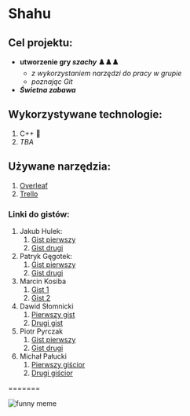 # Shahu

## Cel projektu:
- **utworzenie gry *szachy* ♟️♟️♟️**
  - *z wykorzystaniem narzędzi do pracy w grupie* 
  - *poznając Git* 
- ***Świetna zabawa*** 

## Wykorzystywane technologie:
1. C++ :muscle:
2. *TBA*

## Używane narzędzia:
1. [Overleaf](https://www.overleaf.com/)
2. [Trello](https://trello.com/pl)

### Linki do gistów:

1. Jakub Hulek:
    1. [Gist pierwszy](https://gist.github.com/HulekJakub/8b69f1d1818b359bf48e9486663b2dbd)
    2. [Gist drugi](https://gist.github.com/HulekJakub/50cc6c078b5e2d67ff8769bc993c48b2)
2. Patryk Gęgotek:
    1. [Gist pierwszy](https://gist.github.com/PatrykGegotek/42a88c839b1efd71b78e0ded89a4ba82)
    2. [Gist drugi](https://gist.github.com/PatrykGegotek/8baa1c0e21646951cbeafd9da809d739)
3. Marcin Kosiba
    1. [Gist 1](https://gist.github.com/kosibamarcin/ea3bcf9e059f2b157c9f3eac7e042cd2)
    2. [Gist 2](https://gist.github.com/kosibamarcin/5850d3ba0b73827b12d101f745bc1354)
4. Dawid Słomnicki
    1. [Pierwszy gist](https://gist.github.com/senior-cpp-developer/a4ba9499f8433d27156805074f505c8e)
    2. [Drugi gist](https://gist.github.com/senior-cpp-developer/f1374d0d8386bf23c27d9c8e20ac3eba)
5. Piotr Pyrczak
    1. [Gist pierwszy](https://gist.github.com/ppiotrekp/5ddb25a02ab31c53d3a800b81865945d)
    2. [Gist drugi](https://gist.github.com/ppiotrekp/f1011973e3de21f12cec79fa91ab2f0b)
6. Michał Pałucki
    1. [Pierwszy giścior](https://gist.github.com/uknowmee/495760aa15c55c4114b17cf2889a7048)
    2. [Drugi giścior](https://gist.github.com/uknowmee/69075e5ab6b0d57a0d1639bfa7c72304)

=======

   

![funny meme](https://preview.redd.it/iwo3dlg7vnw51.jpg?width=640&crop=smart&auto=webp&s=7173596003972067649c5f99b773a48facb54e80)

